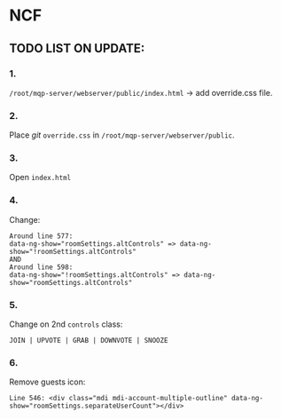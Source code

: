 # NCF
## TODO LIST ON UPDATE:

### 1. 
`/root/mqp-server/webserver/public/index.html` -> add override.css file.
### 2.
Place *git* `override.css` in `/root/mqp-server/webserver/public`.
### 3.
Open `index.html`
### 4.
Change: 
```
Around line 577:
data-ng-show="roomSettings.altControls" => data-ng-show="!roomSettings.altControls"
AND 
Around line 598:
data-ng-show="!roomSettings.altControls" => data-ng-show="roomSettings.altControls"
```
### 5.
Change on 2nd `controls` class:
```
JOIN | UPVOTE | GRAB | DOWNVOTE | SNOOZE
```
### 6.
Remove guests icon:
```
Line 546: <div class="mdi mdi-account-multiple-outline" data-ng-show="roomSettings.separateUserCount"></div>
```
